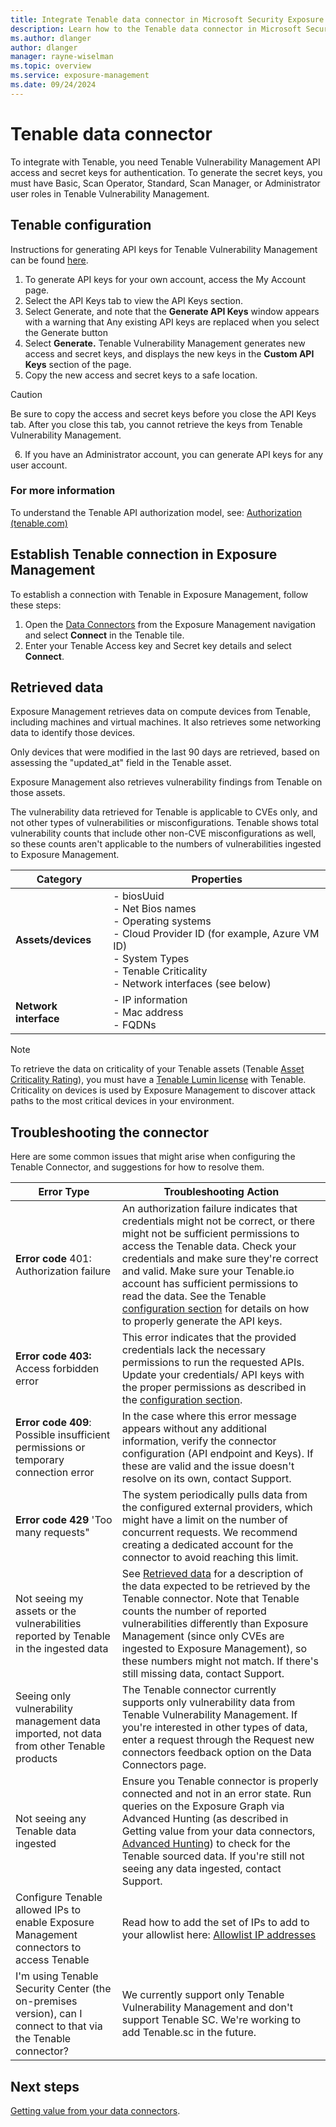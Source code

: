 ```yaml
---
title: Integrate Tenable data connector in Microsoft Security Exposure Management
description: Learn how to the Tenable data connector in Microsoft Security Exposure Management.
ms.author: dlanger
author: dlanger
manager: rayne-wiselman
ms.topic: overview
ms.service: exposure-management
ms.date: 09/24/2024
---
```


# Tenable data connector

To integrate with Tenable, you need Tenable Vulnerability Management API access and secret keys for authentication. To generate the secret keys, you must have  Basic, Scan Operator, Standard, Scan Manager, or Administrator user roles in Tenable Vulnerability Management.

## Tenable configuration

Instructions for generating API keys for Tenable Vulnerability Management can be found [here](https://docs.tenable.com/vulnerability-management/Content/Settings/my-account/GenerateAPIKey.htm).

1. To generate API keys for your own account, access the My Account page.
2. Select the API Keys tab to view the API Keys section.
3. Select Generate, and note that the **Generate API Keys** window appears with a warning that Any existing API keys are replaced when you select the Generate button
4. Select **Generate.** Tenable Vulnerability Management generates new access and secret keys, and displays the new keys in the **Custom API Keys** section of the page.
5. Copy the new access and secret keys to a safe location.

> [!CAUTION]
>
> Be sure to copy the access and secret keys before you close the API Keys tab. After you close this tab, you cannot retrieve the keys from Tenable Vulnerability Management.

 6. If you have an Administrator account, you can generate API keys for any user account.

### For more information

To understand the Tenable API authorization model, see: [Authorization (tenable.com)](https://developer.tenable.com/docs/authorization)

## Establish Tenable connection in Exposure Management

To establish a connection with Tenable in Exposure Management, follow these steps:

1. Open the [Data Connectors](https://security.microsoft.com/exposure-data-connectors) from the Exposure Management navigation and select **Connect** in the Tenable tile.
1. Enter your Tenable Access key and Secret key details and select **Connect**.

## Retrieved data

Exposure Management retrieves data on compute devices from Tenable, including machines and virtual machines. It also retrieves some networking data to identify those devices.

Only devices that were modified in the last 90 days are retrieved, based on assessing the "updated_at" field in the Tenable asset.

Exposure Management also retrieves vulnerability findings from Tenable on those assets.

The vulnerability data retrieved for Tenable is applicable to CVEs only, and not other types of vulnerabilities or misconfigurations. Tenable shows total vulnerability counts that include other non-CVE misconfigurations as well, so these counts aren't applicable to the numbers of vulnerabilities ingested to Exposure Management.

| Category         | Properties                                                                 |
|------------------|----------------------------------------------------------------------------|
| **Assets/devices** | - biosUuid<br>- Net Bios names<br>- Operating systems<br>- Cloud Provider ID (for example, Azure VM ID)<br>- System Types<br>- Tenable Criticality<br>- Network interfaces (see below) |
| **Network interface** | - IP information<br>- Mac address<br>- FQDNs |

> [!NOTE]
>
> To retrieve the data on criticality of your Tenable assets (Tenable [Asset Criticality Rating](https://developer.tenable.com/docs/lumin-tio)), you must have a [Tenable Lumin license](https://docs.tenable.com/vulnerability-management/Content/Lumin/Lumin.htm?_gl=1*129gx63*_ga*OTMzMjE4NDQ4LjE3MzE5MzcxOTM.*_ga_HSJ1XWV6ND*MTczMTkzNzE5Mi4xLjEuMTczMTkzNzMyMS41OS4wLjEyNDQzNzMzOTc.) with Tenable. Criticality on devices is used by Exposure Management to discover attack paths to the most critical devices in your environment.

## Troubleshooting the connector

Here are some common issues that might arise when configuring the Tenable Connector, and suggestions for how to resolve them.

| **Error Type**                                                    | **Troubleshooting Action**                                   |
| ------------------------------------------------------------ | ------------------------------------------------------------ |
| **Error code** 401: Authorization failure                    | An authorization failure indicates that credentials might not be correct, or there might not be sufficient permissions to access the Tenable data. Check your credentials and make sure they're correct and valid. Make sure your Tenable.io account has sufficient permissions to read the data. See the Tenable [configuration section](#tenable-configuration) for details on how to properly generate the API keys. |
| **Error code 403:** Access forbidden error                   | This error indicates that the provided credentials lack the necessary permissions to run the requested APIs. Update your credentials/ API keys with the proper permissions as described in the [configuration section](#tenable-configuration). |
| **Error code 409**: Possible insufficient permissions or temporary connection error | In the case where this error message appears without any additional information, verify the connector configuration (API endpoint and Keys). If these are valid and the issue doesn't resolve on its own, contact Support. |
| **Error code 429** 'Too many requests"                       | The system periodically pulls data from the configured external providers, which might have a limit on the number of concurrent requests. We recommend creating a dedicated account for the connector to avoid reaching this limit. |
| Not seeing my assets or the vulnerabilities reported by Tenable in the ingested data | See [Retrieved data](#retrieved-data) for a description of the data expected to be retrieved by the Tenable connector. Note that Tenable counts the number of reported vulnerabilities differently than Exposure Management (since only CVEs are ingested to Exposure Management), so these numbers might not match. If there's still missing data, contact Support. |
| Seeing only vulnerability management data imported, not data from other Tenable products | The Tenable connector currently supports only vulnerability data from Tenable Vulnerability Management. If you're interested in other types of data, enter a request through the Request new connectors feedback option on the Data Connectors page. |
| Not seeing any Tenable data ingested                         | Ensure you Tenable connector is properly connected and not in an error state. Run queries on the Exposure Graph via Advanced Hunting (as described in Getting value from your data connectors, [Advanced Hunting](value-data-connectors.md#advanced-hunting)) to check for the Tenable sourced data. If you're still not seeing any data ingested, contact Support. |
| Configure Tenable allowed IPs to enable Exposure Management connectors to access Tenable | Read how to add the set of IPs to add to your allowlist here: [Allowlist IP addresses](configure-data-connectors.md#allowlist-ip-addresses)|
| I'm using Tenable Security Center (the on-premises version), can I connect to that via the Tenable connector? | We currently support only Tenable Vulnerability Management and don't support Tenable SC. We're working to add Tenable.sc in the future. |

## Next steps

[Getting value from your data connectors](value-data-connectors.md).
